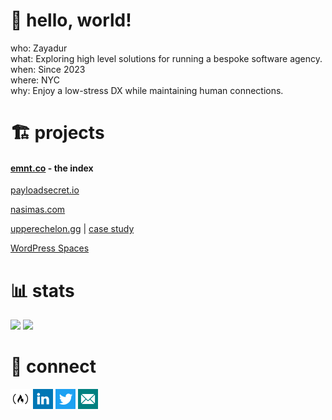 # 👋 hello, world!
who: Zayadur  
what: Exploring high level solutions for running a bespoke software agency.  
when: Since 2023  
where: NYC  
why: Enjoy a low-stress DX while maintaining human connections.  

# 🏗️ projects
<h4><a href="https://emnt.co">emnt.co</a> - the index</h4>
<p><a href="https://payloadsecret.io">payloadsecret.io</a></p>
<p><a href="https://nasimas.com" target="_blank">nasimas.com</a></p>
<p><a href="https://upperechelon.gg" target="_blank">upperechelon.gg</a> | <a href="https://emnt.co/posts/upper-echelon">case study</a></p>
<p><a href="https://emnt.co/posts/wp-spaces">WordPress Spaces</a></p>

# 📊 stats
<p>
  <img src="https://github-readme-stats.vercel.app/api?username=zayadur&theme=dark&include_all_commits=true&hide_rank=true&show_icons=true&hide_title=true&hide=stars">
  <img src="https://github-readme-stats.vercel.app/api/top-langs?username=zayadur&show_icons=true&theme=dark&locale=en&layout=compact&langs_count=6&card_width=258&hide_title=true&exclude_repo=edu.syr">
</p>

# 🤝 connect
<p>
  <a href="https://www.freecodecamp.org/zayadur"><img height="32" width="32" src="https://raw.githubusercontent.com/edent/SuperTinyIcons/master/images/svg/freecodecamp.svg" /></a>
  <a href="https://www.linkedin.com/in/zayadur/"><img height="32" width="32" src="https://raw.githubusercontent.com/edent/SuperTinyIcons/master/images/svg/linkedin.svg" /></a>
  <a href="https://twitter.com/zayadur"><img height="32" width="32" src="https://raw.githubusercontent.com/edent/SuperTinyIcons/master/images/svg/twitter.svg" /></a>
  <a href="mailto:zayadur@me.com"><img height="32" width="32" src="https://raw.githubusercontent.com/edent/SuperTinyIcons/master/images/svg/email.svg" /></a>
</p>
